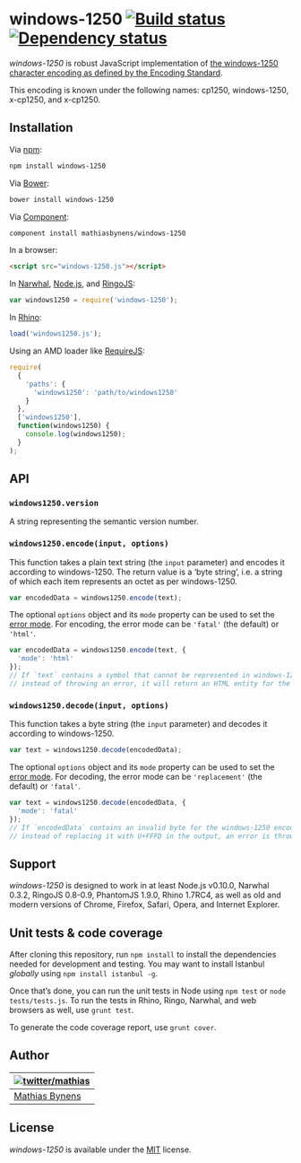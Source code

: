 # windows-1250 [![Build status](https://travis-ci.org/mathiasbynens/windows-1250.svg?branch=master)](https://travis-ci.org/mathiasbynens/windows-1250) [![Dependency status](https://gemnasium.com/mathiasbynens/windows-1250.svg)](https://gemnasium.com/mathiasbynens/windows-1250)

_windows-1250_ is robust JavaScript implementation of [the windows-1250 character encoding as defined by the Encoding Standard](http://encoding.spec.whatwg.org/#windows-1250).

This encoding is known under the following names: cp1250, windows-1250, x-cp1250, and x-cp1250.

## Installation

Via [npm](http://npmjs.org/):

```bash
npm install windows-1250
```

Via [Bower](http://bower.io/):

```bash
bower install windows-1250
```

Via [Component](https://github.com/component/component):

```bash
component install mathiasbynens/windows-1250
```

In a browser:

```html
<script src="windows-1250.js"></script>
```

In [Narwhal](http://narwhaljs.org/), [Node.js](http://nodejs.org/), and [RingoJS](http://ringojs.org/):

```js
var windows1250 = require('windows-1250');
```

In [Rhino](http://www.mozilla.org/rhino/):

```js
load('windows1250.js');
```

Using an AMD loader like [RequireJS](http://requirejs.org/):

```js
require(
  {
    'paths': {
      'windows1250': 'path/to/windows1250'
    }
  },
  ['windows1250'],
  function(windows1250) {
    console.log(windows1250);
  }
);
```

## API

### `windows1250.version`

A string representing the semantic version number.

### `windows1250.encode(input, options)`

This function takes a plain text string (the `input` parameter) and encodes it according to windows-1250. The return value is a ‘byte string’, i.e. a string of which each item represents an octet as per windows-1250.

```js
var encodedData = windows1250.encode(text);
```

The optional `options` object and its `mode` property can be used to set the [error mode](http://encoding.spec.whatwg.org/#error-mode). For encoding, the error mode can be `'fatal'` (the default) or `'html'`.

```js
var encodedData = windows1250.encode(text, {
  'mode': 'html'
});
// If `text` contains a symbol that cannot be represented in windows-1250,
// instead of throwing an error, it will return an HTML entity for the symbol.
```

### `windows1250.decode(input, options)`

This function takes a byte string (the `input` parameter) and decodes it according to windows-1250.

```js
var text = windows1250.decode(encodedData);
```

The optional `options` object and its `mode` property can be used to set the [error mode](http://encoding.spec.whatwg.org/#error-mode). For decoding, the error mode can be `'replacement'` (the default) or `'fatal'`.

```js
var text = windows1250.decode(encodedData, {
  'mode': 'fatal'
});
// If `encodedData` contains an invalid byte for the windows-1250 encoding,
// instead of replacing it with U+FFFD in the output, an error is thrown.
```

## Support

_windows-1250_ is designed to work in at least Node.js v0.10.0, Narwhal 0.3.2, RingoJS 0.8-0.9, PhantomJS 1.9.0, Rhino 1.7RC4, as well as old and modern versions of Chrome, Firefox, Safari, Opera, and Internet Explorer.

## Unit tests & code coverage

After cloning this repository, run `npm install` to install the dependencies needed for development and testing. You may want to install Istanbul _globally_ using `npm install istanbul -g`.

Once that’s done, you can run the unit tests in Node using `npm test` or `node tests/tests.js`. To run the tests in Rhino, Ringo, Narwhal, and web browsers as well, use `grunt test`.

To generate the code coverage report, use `grunt cover`.

## Author

| [![twitter/mathias](https://gravatar.com/avatar/24e08a9ea84deb17ae121074d0f17125?s=70)](https://twitter.com/mathias "Follow @mathias on Twitter") |
|---|
| [Mathias Bynens](http://mathiasbynens.be/) |

## License

_windows-1250_ is available under the [MIT](http://mths.be/mit) license.
